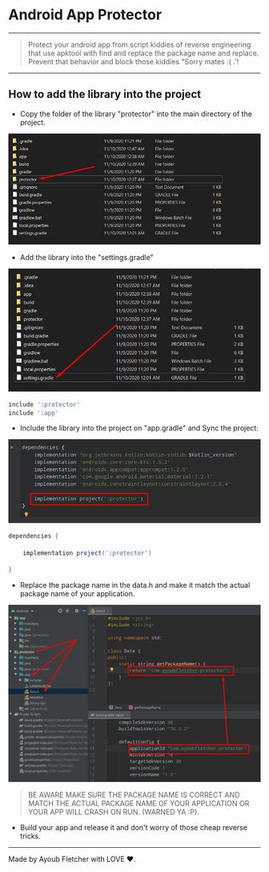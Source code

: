 # Android App Protector

---

> Protect your android app from script kiddies of reverse engineering that use apktool with find and replace the package name and replace. Prevent that behavior and block those kiddies "Sorry mates :( .'!

---
## How to add the library into the project
- Copy the folder of the library "protector" into the main directory of the project.

<img src="imgs/Screenshot_1.png">

- Add the library into the "settings.gradle"

<img src="imgs/Screenshot_2.png">

```gradle
include ':protector'
include ':app'
```

- Include the library into the project on "app.gradle" and Sync the project:

<img src="imgs/Screenshot_3.png">


```gradle
dependencies {
    
    implementation project(':protector')

}
```
- Replace the package name in the data.h and make it match the actual package name of your application.

<img src="imgs/Screenshot_4.png">

> BE AWARE MAKE SURE THE PACKAGE NAME IS CORRECT AND MATCH THE ACTUAL PACKAGE NAME OF YOUR APPLICATION OR YOUR APP WILL CRASH ON RUN. (WARNED YA :P).

- Build your app and release it and don't worry of those cheap reverse tricks.

---

Made by Ayoub Fletcher with LOVE ❤️.